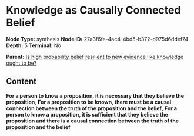 # Knowledge as Causally Connected Belief

**Node Type:** synthesis
**Node ID:** 27a3f6fe-4ac4-4bd5-b372-d975d6ddef74
**Depth:** 5
**Terminal:** No

**Parent:** [Is high probability belief resilient to new evidence like knowledge ought to be?](is-high-probability-belief-resilient-to-new-evidence-like-knowledge-ought-to-be-antithesis-f3b9e6e7-f4ad-47a3-b96a-2c608bc868a4.md)

## Content

**For a person to know a proposition, it is necessary that they believe the proposition**, **For a proposition to be known, there must be a causal connection between the truth of the proposition and the belief**, **For a person to know a proposition, it is sufficient that they believe the proposition and there is a causal connection between the truth of the proposition and the belief**
